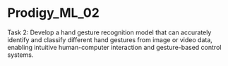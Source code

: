 # Prodigy_ML_02
Task 2: Develop a hand gesture recognition model that can accurately identify and classify different hand gestures from image or video data, enabling intuitive human-computer interaction and gesture-based control systems.
